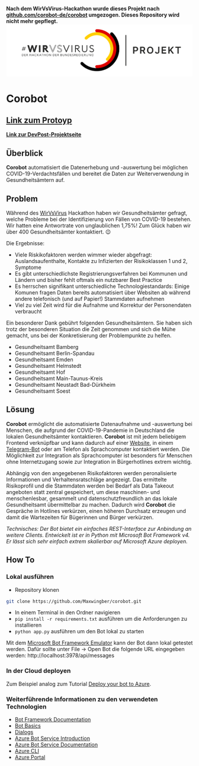 **Nach dem WirVsVirus-Hackathon wurde dieses Projekt nach [github.com/corobot-de/corobot](https://github.com/corobot-de/corobot) umgezogen. Dieses Repository wird nicht mehr gepflegt.**
![WirVsVirus Hackathon Logo](assets/Logo_Projekt_01.png)
# Corobot 

## [**Link zum Protoyp**](https://corobot2020.z16.web.core.windows.net/)

[**Link zur DevPost-Projektseite**](https://devpost.com/software/01_011_infektionsfall-ubermittlung_corobot-4pq92g)
## Überblick
**Corobot** automatisiert die Datenerhebung und -auswertung bei möglichen COVID-19-Verdachtsfällen und bereitet die Daten zur Weiterverwendung in Gesundheitsämtern auf. 

## Problem
Während des [WirVsVirus](https://wirvsvirushackathon.org/) Hackathon haben wir Gesundheitsämter gefragt, welche Probleme bei der Identifizierung von Fällen von COVID-19 bestehen. Wir hatten eine Antwortrate von unglaublichen 1,75%! Zum Glück haben wir über 400 Gesundheitsämter kontaktiert. 😉

Die Ergebnisse: 
* Viele Riskikofaktoren werden wimmer wieder abgefragt: Auslandsaufenthalte, Kontakte zu Infizierten der Risikoklassen 1 und 2, Symptome
* Es gibt unterschiedlichste Registrierungsverfahren bei Kommunen und Ländern und bisher fehlt oftmals ein nutzbarer Best Practice
* Es herrschen signifikant unterschiedliche Technologiestandards: Einige Komunen fragen Daten bereits automatisiert über Websiten ab während andere telefonisch (und auf Papier!) Stammdaten aufnehmen
* Viel zu viel Zeit wird für die Aufnahme und Korrektur der Personendaten verbraucht

Ein besonderer Dank gebührt folgenden Gesundheitsämtern. Sie haben sich trotz der besonderen Situation die Zeit genommen und sich die Mühe gemacht, uns bei der Konkretisierung der Problempunkte zu helfen.

* Gesundheitsamt Bamberg
* Gesundheitsamt Berlin-Spandau
* Gesundheitsamt Emden
* Gesundheitsamt Helmstedt
* Gesundheitsamt Hof
* Gesundheitsamt Main-Taunus-Kreis
* Gesundheitsamt Neustadt Bad-Dürkheim
* Gesundheitsamt Soest

## Lösung

**Corobot** ermöglicht die automatisierte Datenaufnahme und -auswertung bei Menschen, die aufgrund der COVID-19-Pandemie in Deutschland die lokalen Gesundheitsämter kontaktieren. **Corobot** ist mit jedem beliebigem Frontend verknüpfbar und kann dadurch auf einer [Website](https://corobot2020.z16.web.core.windows.net/), in einem [Telegram-Bot](t.me/Corobotbot) oder am Telefon als Sprachcomputer kontaktiert werden. Die Möglichkeit zur Integration als Sprachcomputer ist besonders für Menschen ohne Internetzugang sowie zur Integration in Bürgerhotlines extrem wichtig. 

Abhängig von den angegebenen Risikofaktoren werden peronalisierte Informationen und Verhaltensratschläge angezeigt. Das ermittelte Risikoprofil und die Stammdaten werden bei Bedarf als Data Takeout angeboten statt zentral gespeichert, um diese maschinen- und menschenlesbar, gesammelt und datenschutzfreundlich an das lokale Gesundheitsamt übermittelbar zu machen. Dadurch wird **Corobot** die Gespräche in Hotlines verkürzen, einen höheren Durchsatz erzeugen und damit die Wartezeiten für Bügerinnen und Bürger verkürzen.

*Technisches: Der Bot bietet ein einfaches REST-Interface zur Anbindung an weitere Clients. Entwickelt ist er in Python mit  Microsoft Bot Framework v4. Er lässt sich sehr einfach extrem skalierbar auf Microsoft Azure deployen.* 

## How To

### Lokal ausführen
- Repository klonen
```bash
git clone https://github.com/Maxwingber/corobot.git
```
- In einem Terminal in den Ordner navigieren
- `pip install -r requirements.txt` ausführen um die Anforderungen zu installieren
- `python app.py` ausführen um den Bot lokal zu starten

Mit dem [Microsoft Bot Framework Emulator](https://github.com/microsoft/botframework-emulator) kann der Bot dann lokal getestet werden. Dafür sollte unter File -> Open Bot die folgende URL eingegeben werden: http://localhost:3978/api/messages

### In der Cloud deployen

Zum Beispiel analog zum Tutorial [Deploy your bot to Azure](https://aka.ms/azuredeployment). 

### Weiterführende Informationen zu den verwendeten Technologien

- [Bot Framework Documentation](https://docs.botframework.com)
- [Bot Basics](https://docs.microsoft.com/azure/bot-service/bot-builder-basics?view=azure-bot-service-4.0)
- [Dialogs](https://docs.microsoft.com/azure/bot-service/bot-builder-concept-dialog?view=azure-bot-service-4.0)
- [Azure Bot Service Introduction](https://docs.microsoft.com/azure/bot-service/bot-service-overview-introduction?view=azure-bot-service-4.0)
- [Azure Bot Service Documentation](https://docs.microsoft.com/azure/bot-service/?view=azure-bot-service-4.0)
- [Azure CLI](https://docs.microsoft.com/cli/azure/?view=azure-cli-latest)
- [Azure Portal](https://portal.azure.com)

